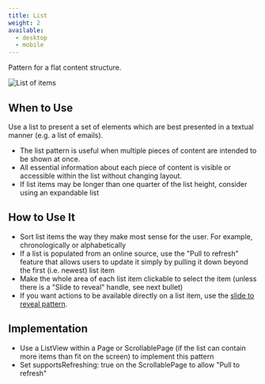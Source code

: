 ```yaml
---
title: List
weight: 2
available:
  - desktop
  - mobile
---
```


Pattern for a flat content structure.

![List of items](/hig/List.png)

When to Use
-----------

Use a list to present a set of elements which are best presented in a
textual manner (e.g. a list of emails).

-   The list pattern is useful when multiple pieces of content are
    intended to be shown at once.
-   All essential information about each piece of content is visible or
    accessible within the list without changing layout.
-   If list items may be longer than one quarter of the list height,
    consider using an expandable list

How to Use It
-------------

-   Sort list items the way they make most sense for the user. For
    example, chronologically or alphabetically
-   If a list is populated from an online source, use the "Pull to
    refresh" feature that allows users to update it simply by pulling
    it down beyond the first (i.e. newest) list item
-   Make the whole area of each list item clickable to select the item
    (unless there is a "Slide to reveal" handle, see next bullet)
-   If you want actions to be available directly on a list item, use the
    [slide to reveal pattern](/patterns-command/ondemand).

Implementation
--------------

-   Use a ListView within a Page or ScrollablePage (if the list can
    contain more items than fit on the screen) to implement this pattern
-   Set supportsRefreshing: true on the ScrollablePage to allow "Pull
    to refresh"
